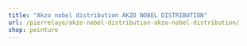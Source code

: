 ```yaml
---
title: "Akzo nobel distribution AKZO NOBEL DISTRIBUTION"
url: /pierrelaye/akzo-nobel-distribution-akzo-nobel-distribution/
shop: peinture
---
```

